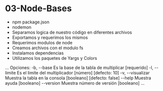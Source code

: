 # 03-Node-Bases
* npm package.json
* nodemon
* Separamos logica de nuestro código en diferentes archivos
* Exportamos y requerimos los mismos
* Requerimos modulos de node
* Creamos archivos con el modulo fs
* Instalamos dependencias
* Utilizamos los paquetes de Yargs y Colors


...
Opciones:
  -b, --base        Es la base de la tabla de multiplicar            [requerido]
  -l, --limite      Es el limite del multiplicador        [número] [defecto: 10]
  -v, --visualizar  Muestra la tabla en la consola   [booleano] [defecto: false]
      --help        Muestra ayuda                                     [booleano]
      --version     Muestra número de versión                         [booleano]
...
